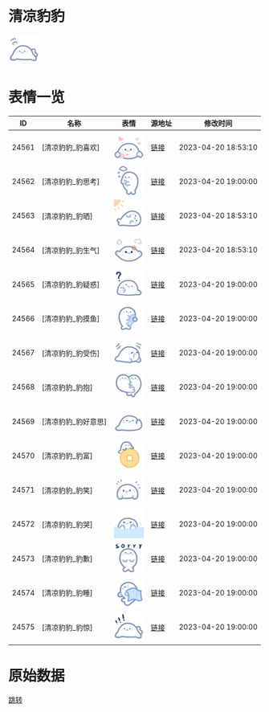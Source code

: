 # 清凉豹豹

<img src="./cover.png" height="60" alt="cover" />

# 表情一览

|ID|名称|表情|源地址|修改时间|
|----|----|----|----|----|
|24561|[清凉豹豹_豹喜欢]|<img src="./pic/024561_%5B清凉豹豹_豹喜欢%5D.png" height="60" alt="豹喜欢"/>|[链接](https://i0.hdslb.com/bfs/garb/4fce09015730e823e3bbe830c2f62af49ca297d8.png)|2023-04-20 18:53:10|
|24562|[清凉豹豹_豹思考]|<img src="./pic/024562_%5B清凉豹豹_豹思考%5D.png" height="60" alt="豹思考"/>|[链接](https://i0.hdslb.com/bfs/garb/a1f5b320eaef6a609d6eed65c40148c61ae439ef.png)|2023-04-20 19:00:00|
|24563|[清凉豹豹_豹晒]|<img src="./pic/024563_%5B清凉豹豹_豹晒%5D.png" height="60" alt="豹晒"/>|[链接](https://i0.hdslb.com/bfs/garb/7dad5ca63f041a035423d1e70b4e435859b5acb2.png)|2023-04-20 18:53:10|
|24564|[清凉豹豹_豹生气]|<img src="./pic/024564_%5B清凉豹豹_豹生气%5D.png" height="60" alt="豹生气"/>|[链接](https://i0.hdslb.com/bfs/garb/d0047c1464e67ae807e1206d7865898b100d7cd8.png)|2023-04-20 18:53:10|
|24565|[清凉豹豹_豹疑惑]|<img src="./pic/024565_%5B清凉豹豹_豹疑惑%5D.png" height="60" alt="豹疑惑"/>|[链接](https://i0.hdslb.com/bfs/garb/15aa6c4bb750607b2bff2e9a3f1185b2a11a550c.png)|2023-04-20 19:00:00|
|24566|[清凉豹豹_豹摸鱼]|<img src="./pic/024566_%5B清凉豹豹_豹摸鱼%5D.png" height="60" alt="豹摸鱼"/>|[链接](https://i0.hdslb.com/bfs/garb/ef5bd4f5b5ce7434aa3e8d32f9b617370a50f2aa.png)|2023-04-20 19:00:00|
|24567|[清凉豹豹_豹受伤]|<img src="./pic/024567_%5B清凉豹豹_豹受伤%5D.png" height="60" alt="豹受伤"/>|[链接](https://i0.hdslb.com/bfs/garb/74ff8d16d8357ac7caa7c937da10097bd260a3e0.png)|2023-04-20 19:00:00|
|24568|[清凉豹豹_豹抱]|<img src="./pic/024568_%5B清凉豹豹_豹抱%5D.png" height="60" alt="豹抱"/>|[链接](https://i0.hdslb.com/bfs/garb/0083e4f7149061c700a0ee95068e7bdf72db865a.png)|2023-04-20 19:00:00|
|24569|[清凉豹豹_豹好意思]|<img src="./pic/024569_%5B清凉豹豹_豹好意思%5D.png" height="60" alt="豹好意思"/>|[链接](https://i0.hdslb.com/bfs/garb/3e408ee090d92ce3d9fb7fa4b415d1f73b270f69.png)|2023-04-20 19:00:00|
|24570|[清凉豹豹_豹富]|<img src="./pic/024570_%5B清凉豹豹_豹富%5D.png" height="60" alt="豹富"/>|[链接](https://i0.hdslb.com/bfs/garb/4b4857e2b5b9736903e0c267711b9636fd7f7cdd.png)|2023-04-20 19:00:00|
|24571|[清凉豹豹_豹笑]|<img src="./pic/024571_%5B清凉豹豹_豹笑%5D.png" height="60" alt="豹笑"/>|[链接](https://i0.hdslb.com/bfs/garb/9854cec02d5ebaf8e29df3eaa05890123d297a1d.png)|2023-04-20 19:00:00|
|24572|[清凉豹豹_豹哭]|<img src="./pic/024572_%5B清凉豹豹_豹哭%5D.png" height="60" alt="豹哭"/>|[链接](https://i0.hdslb.com/bfs/garb/959b54056cc515093deae655a3a9d9ac94b58fb2.png)|2023-04-20 19:00:00|
|24573|[清凉豹豹_豹歉]|<img src="./pic/024573_%5B清凉豹豹_豹歉%5D.png" height="60" alt="豹歉"/>|[链接](https://i0.hdslb.com/bfs/garb/5f4a70d06070b6f0f8edc83f42e396aadef3dae6.png)|2023-04-20 19:00:00|
|24574|[清凉豹豹_豹睡]|<img src="./pic/024574_%5B清凉豹豹_豹睡%5D.png" height="60" alt="豹睡"/>|[链接](https://i0.hdslb.com/bfs/garb/e6cdf6f4e92613bff701c356b8fb74b71679e3f8.png)|2023-04-20 19:00:00|
|24575|[清凉豹豹_豹惊]|<img src="./pic/024575_%5B清凉豹豹_豹惊%5D.png" height="60" alt="豹惊"/>|[链接](https://i0.hdslb.com/bfs/garb/7dc0a8d3f01523d63b05a1dc47a70f4b5ad58d82.png)|2023-04-20 19:00:00|

# 原始数据

[跳转](./raw.json)

